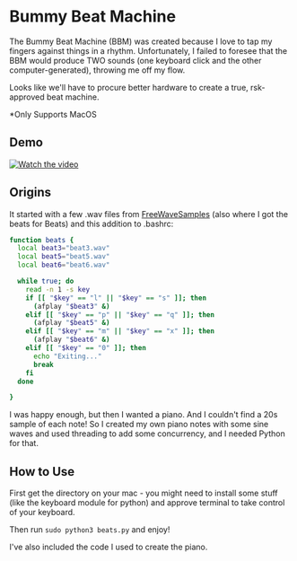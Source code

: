 # Bummy Beat Machine

The Bummy Beat Machine (BBM) was created because I love to tap my fingers against things in a rhythm. Unfortunately, I failed to foresee that the BBM would produce TWO sounds (one keyboard click and the other computer-generated), throwing me off my flow.

Looks like we'll have to procure better hardware to create a true, rsk-approved beat machine.

*Only Supports MacOS

## Demo

[![Watch the video](https://img.youtube.com/vi/jssngNc-K-A/hqdefault.jpg)](https://www.youtube.com/watch?v=jssngNc-K-A)

## Origins

It started with a few .wav files from [FreeWaveSamples](https://freewavesamples.com/) (also where I got the beats for Beats) and this addition to .bashrc:
```bash
function beats {
  local beat3="beat3.wav"
  local beat5="beat5.wav"
  local beat6="beat6.wav"

  while true; do
    read -n 1 -s key
    if [[ "$key" == "l" || "$key" == "s" ]]; then
      (afplay "$beat3" &)
    elif [[ "$key" == "p" || "$key" == "q" ]]; then
      (afplay "$beat5" &)
    elif [[ "$key" == "m" || "$key" == "x" ]]; then
      (afplay "$beat6" &)
    elif [[ "$key" == "0" ]]; then
      echo "Exiting..."
      break
    fi
  done

}
```
I was happy enough, but then I wanted a piano. And I couldn't find a 20s sample of each note! So I created my own piano notes with some sine waves and used threading to add some concurrency, and I needed Python for that.

## How to Use

First get the directory on your mac - you might need to install some stuff (like the keyboard module for python) and approve terminal to take control of your keyboard.

Then run ```sudo python3 beats.py``` and enjoy!

I've also included the code I used to create the piano.
